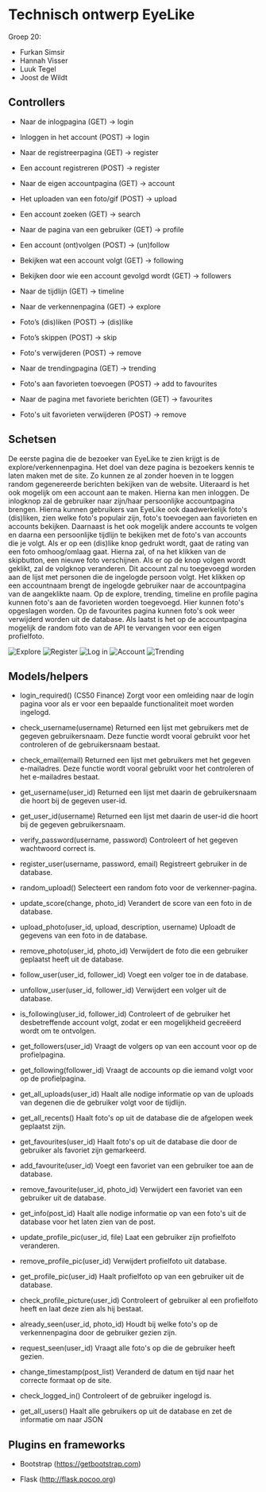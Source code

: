 
# Technisch ontwerp EyeLike
Groep 20:
- Furkan Simsir
- Hannah Visser
- Luuk Tegel
- Joost de Wildt

## Controllers

-   Naar de inlogpagina (GET) → login

-   Inloggen in het account (POST) → login

-   Naar de registreerpagina (GET) → register

-   Een account registreren (POST) → register

-   Naar de eigen accountpagina (GET) → account

-   Het uploaden van een foto/gif (POST) → upload

-   Een account zoeken (GET) → search

-   Naar de pagina van een gebruiker (GET) → profile

-   Een account (ont)volgen (POST) → (un)follow

-   Bekijken wat een account volgt (GET) → following

-   Bekijken door wie een account gevolgd wordt (GET) → followers

-   Naar de tijdlijn (GET) → timeline

-   Naar de verkennenpagina (GET) → explore

-   Foto’s (dis)liken (POST) → (dis)like

-   Foto’s skippen (POST) → skip

-   Foto's verwijderen (POST) → remove

-   Naar de trendingpagina (GET) → trending

-   Foto's aan favorieten toevoegen (POST) → add to favourites

-   Naar de pagina met favoriete berichten (GET) → favourites

-   Foto's uit favorieten verwijderen (POST) → remove


## Schetsen
De eerste pagina die de bezoeker van EyeLike te zien krijgt is de explore/verkennenpagina. Het doel van deze pagina is bezoekers kennis te laten maken met de site. Zo kunnen ze al zonder hoeven in te loggen random gegenereerde berichten bekijken van de website. Uiteraard is het ook mogelijk om een account aan te maken. Hierna kan men inloggen. De inlogknop zal de gebruiker naar zijn/haar persoonlijke accountpagina brengen. Hierna kunnen gebruikers van EyeLike ook daadwerkelijk foto's (dis)liken, zien welke foto's populair zijn, foto's toevoegen aan favorieten en accounts bekijken. Daarnaast is het ook mogelijk andere accounts te volgen en daarna een persoonlijke tijdlijn te bekijken met de foto's van accounts die je volgt.  Als er op een (dis)like knop gedrukt wordt, gaat de rating van een foto omhoog/omlaag gaat. Hierna zal, of na het klikken van de skipbutton, een nieuwe foto verschijnen. Als er op de knop volgen wordt geklikt, zal de volgknop veranderen. Dit account zal nu toegevoegd worden aan de lijst met personen die de ingelogde persoon volgt. Het klikken op een accountnaam brengt de ingelogde gebruiker naar de accountpagina van de aangeklikte naam. Op de explore, trending, timeline en profile pagina kunnen foto's aan de favorieten worden toegevoegd. Hier kunnen foto's opgeslagen worden. Op de favourites pagina kunnen foto's ook weer verwijderd worden uit de database. Als laatst is het op de accountpagina mogelijk de random foto van de API te vervangen voor een eigen profielfoto.

![Explore](https://imgur.com/9t9uvkV.png)
![Register](https://i.imgur.com/gZr1M9Q.png)
![Log in](https://i.imgur.com/f85dBo9.jpg)
![Account](https://imgur.com/yDGV8s5.png)
![Trending](https://i.imgur.com/dUzkjZB.jpg)


## Models/helpers

-   login_required() (CS50 Finance)
    Zorgt voor een omleiding naar de login pagina voor als er voor een bepaalde functionaliteit moet worden ingelogd.

-   check_username(username)
    Returned een lijst met gebruikers met de gegeven gebruikersnaam. Deze functie wordt vooral gebruikt voor het controleren of de gebruikersnaam bestaat.

-   check_email(email)
    Returned een lijst met gebruikers met het gegeven e-mailadres. Deze functie wordt vooral gebruikt voor het controleren of het e-mailadres bestaat.

-   get_username(user_id)
    Returned een lijst met daarin de gebruikersnaam die hoort bij de gegeven user-id.

-   get_user_id(username)
    Returned een lijst met daarin de user-id die hoort bij de gegeven gebruikersnaam.

-   verify_password(username, password)
    Controleert of het gegeven wachtwoord correct is.

-   register_user(username, password, email)
    Registreert gebruiker in de database.

-   random_upload()
    Selecteert een random foto voor de verkenner-pagina.

-   update_score(change, photo_id)
    Verandert de score van een foto in de database.

-   upload_photo(user_id, upload, description, username)
    Uploadt de gegevens van een foto in de database.

-   remove_photo(user_id, photo_id)
    Verwijdert de foto die een gebruiker geplaatst heeft uit de database.

-   follow_user(user_id, follower_id)
    Voegt een volger toe in de database.

-   unfollow_user(user_id, follower_id)
    Verwijdert een volger uit de database.

-   is_following(user_id, follower_id)
    Controleert of de gebruiker het desbetreffende account volgt, zodat er een mogelijkheid gecreëerd wordt om te ontvolgen.

-   get_followers(user_id)
    Vraagt de volgers op van een account voor op de profielpagina.

-   get_following(follower_id)
    Vraagt de accounts op die iemand volgt voor op de profielpagina.

-   get_all_uploads(user_id)
    Haalt alle nodige informatie op van de uploads van degenen die de gebruiker volgt voor de tijdlijn.

-   get_all_recents()
    Haalt foto's op uit de database die de afgelopen week geplaatst zijn.

-   get_favourites(user_id)
    Haalt foto's op uit de database die door de gebruiker als favoriet zijn gemarkeerd.

-   add_favourite(user_id)
    Voegt een favoriet van een gebruiker toe aan de database.

-   remove_favourite(user_id, photo_id)
    Verwijdert een favoriet van een gebruiker uit de database.

-   get_info(post_id)
    Haalt alle nodige informatie op van een foto's uit de database voor het laten zien van de post.

-   update_profile_pic(user_id, file)
    Laat een gebruiker zijn profielfoto veranderen.

-   remove_profile_pic(user_id)
    Verwijdert profielfoto uit database.

-   get_profile_pic(user_id)
    Haalt profielfoto op van een gebruiker uit de database.

-   check_profile_picture(user_id)
    Controleert of gebruiker al een profielfoto heeft en laat deze zien als hij bestaat.

-   already_seen(user_id, photo_id)
    Houdt bij welke foto's op de verkennenpagina door de gebruiker gezien zijn.

-   request_seen(user_id)
    Vraagt alle foto's op die de gebruiker heeft gezien.

-   change_timestamp(post_list)
    Veranderd de datum en tijd naar het correcte formaat op de site.

-   check_logged_in()
    Controleert of de gebruiker ingelogd is.

-   get_all_users()
    Haalt alle gebruikers op uit de database en zet de informatie om naar JSON


## Plugins en frameworks
-   Bootstrap (https://getbootstrap.com)

-   Flask (http://flask.pocoo.org)



